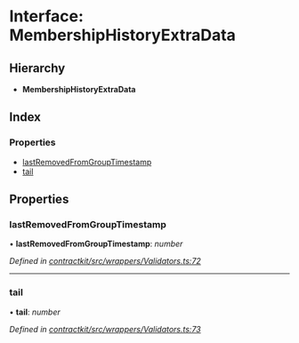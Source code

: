 # Interface: MembershipHistoryExtraData

## Hierarchy

* **MembershipHistoryExtraData**

## Index

### Properties

* [lastRemovedFromGroupTimestamp](_wrappers_validators_.membershiphistoryextradata.md#lastremovedfromgrouptimestamp)
* [tail](_wrappers_validators_.membershiphistoryextradata.md#tail)

## Properties

###  lastRemovedFromGroupTimestamp

• **lastRemovedFromGroupTimestamp**: *number*

*Defined in [contractkit/src/wrappers/Validators.ts:72](https://github.com/medhak1/celo-monorepo/blob/master/packages/sdk/contractkit/src/wrappers/Validators.ts#L72)*

___

###  tail

• **tail**: *number*

*Defined in [contractkit/src/wrappers/Validators.ts:73](https://github.com/medhak1/celo-monorepo/blob/master/packages/sdk/contractkit/src/wrappers/Validators.ts#L73)*
